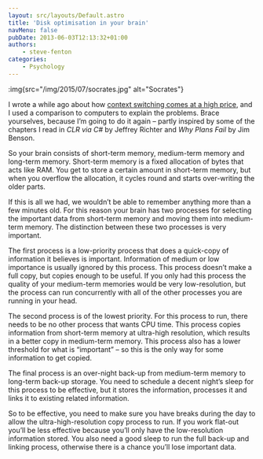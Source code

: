 ```yaml
---
layout: src/layouts/Default.astro
title: 'Disk optimisation in your brain'
navMenu: false
pubDate: 2013-06-03T12:13:32+01:00
authors:
    - steve-fenton
categories:
    - Psychology
---
```


:img{src="/img/2015/07/socrates.jpg" alt="Socrates"}

I wrote a while ago about how [context switching comes at a high price](/blog/2012/06/context-switching-comes-at-the-price-of-delivery/), and I used a comparison to computers to explain the problems. Brace yourselves, because I’m going to do it again – partly inspired by some of the chapters I read in *CLR via C#* by Jeffrey Richter and *Why Plans Fail* by Jim Benson.

So your brain consists of short-term memory, medium-term memory and long-term memory. Short-term memory is a fixed allocation of bytes that acts like RAM. You get to store a certain amount in short-term memory, but when you overflow the allocation, it cycles round and starts over-writing the older parts.

If this is all we had, we wouldn’t be able to remember anything more than a few minutes old. For this reason your brain has two processes for selecting the important data from short-term memory and moving them into medium-term memory. The distinction between these two processes is very important.

The first process is a low-priority process that does a quick-copy of information it believes is important. Information of medium or low importance is usually ignored by this process. This process doesn’t make a full copy, but copies enough to be useful. If you only had this process the quality of your medium-term memories would be very low-resolution, but the process can run concurrently with all of the other processes you are running in your head.

The second process is of the lowest priority. For this process to run, there needs to be no other process that wants CPU time. This process copies information from short-term memory at ultra-high resolution, which results in a better copy in medium-term memory. This process also has a lower threshold for what is “important” – so this is the only way for some information to get copied.

The final process is an over-night back-up from medium-term memory to long-term back-up storage. You need to schedule a decent night’s sleep for this process to be effective, but it stores the information, processes it and links it to existing related information.

So to be effective, you need to make sure you have breaks during the day to allow the ultra-high-resolution copy process to run. If you work flat-out you’ll be less effective because you’ll only have the low-resolution information stored. You also need a good sleep to run the full back-up and linking process, otherwise there is a chance you’ll lose important data.